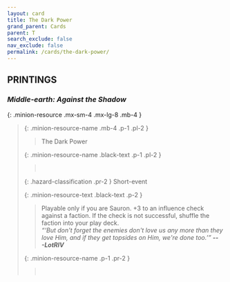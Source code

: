 ```yaml
---
layout: card
title: The Dark Power
grand_parent: Cards
parent: T
search_exclude: false
nav_exclude: false
permalink: /cards/the-dark-power/
---
```


## PRINTINGS


### _Middle-earth: Against the Shadow_

{: .minion-resource .mx-sm-4 .mx-lg-8 .mb-4 }
> {: .minion-resource-name .mb-4 .p-1 .pl-2 }
> > <div class="hazard-mp"></div>
> > <div class="card-name">The Dark Power</div>
>
> {: .minion-resource-name .black-text .p-1 .pl-2 }
> > &nbsp;
>
> {: .hazard-classification .pr-2 }
> Short-event
>
> {: .minion-resource-text .black-text .p-2 }
> > Playable only if you are Sauron. +3 to an influence check against a faction. If the check is not successful, shuffle the faction into your play deck. <br>_“‘But don't forget the enemies don't love us any more than they love Him, and if they get topsides on Him, we're done too.’”_ ***---&NoBreak;LotRIV*** 
> 
> {: .minion-resource-name .p-1 .pr-2 }
> > <div class="card-shield"></div>
> > <div class="card-corruption-white">&nbsp;</div>
